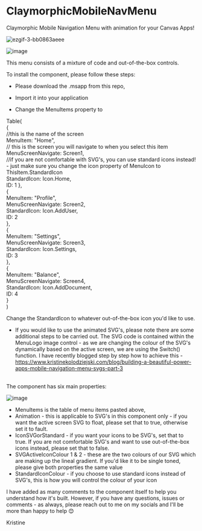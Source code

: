 # ClaymorphicMobileNavMenu
Claymorphic Mobile Navigation Menu with animation for your Canvas Apps!

![ezgif-3-bb0863aeee](https://user-images.githubusercontent.com/86930618/181358227-a26a8700-b3b0-420f-94cb-0950870a2a4a.gif)



![image](https://user-images.githubusercontent.com/86930618/181357721-d4966ec4-9f76-4e88-b023-f2d4779969d1.png)


This menu consists of a mixture of code and out-of-the-box controls.

To install the component, please follow these steps:

- Please download the .msapp from this repo,

- Import it into your application 

- Change the MenuItems property to

Table(
   <br> {
     <br>   //this is the name of the screen
     <br>   MenuItem: "Home",
    <br>    // this is the screen you will navigate to when you select this item
    <br>    MenuScreenNavigate: Screen1,
    <br>    //if you are not comfortable with SVG's, you can use standard icons instead!  - just make sure you change the icon property of MenuIcon to              ThisItem.StandardIcon
    <br>    StandardIcon: Icon.Home,
    <br>    ID: 1
    },
   <br> {
    <br>    MenuItem: "Profile",
    <br>    MenuScreenNavigate: Screen2,
    <br>    StandardIcon: Icon.AddUser,
    <br>    ID: 2
   <br> },
  <br>  {
   <br>     MenuItem: "Settings",
   <br>     MenuScreenNavigate: Screen3,
    <br>    StandardIcon: Icon.Settings,
    <br>    ID: 3
   <br> },
   <br> {
    <br>    MenuItem: "Balance",
    <br>    MenuScreenNavigate: Screen4,
     <br>   StandardIcon: Icon.AddDocument,
     <br>   ID: 4
  <br>  }
<br>)

Change the StandardIcon to whatever out-of-the-box icon you'd like to use. 

- If you would like to use the animated SVG's, please note there are some additional steps to be carried out. 
The SVG code is contained within the MenuLogo image control - as we are changing the colour of the SVG's dynamically based on the active screen, we are using the Switch() function. I have recently blogged step by step how to achieve this - https://www.kristinekolodziejski.com/blog/building-a-beautiful-power-apps-mobile-navigation-menu-svgs-part-3


<br> The component has six main properties:

![image](https://user-images.githubusercontent.com/86930618/181357835-caf09661-1c7a-4f6e-9148-609713c40d92.png)

- MenuItems is the table of menu items pasted above,
- Animation - this is applicable to SVG's in this component only - if you want the active screen SVG to float, please set that to true, otherwise set it to fault.
- IconSVGorStandard - if you want your icons to be SVG's, set that to true. If you are not comfortable SVG's and want to use out-of-the-box icons instead, please set that to false.
- SVGActiveIconColour 1 & 2 - these are the two colours of our SVG which are making up the lineal gradient. If you'd like it to be single toned, please give both properties the same value
- StandardIconColour - if you choose to use standard icons instead of SVG's, this is how you will control the colour of your icon

I have added as many comments to the component itself to help you understand how it's built. However, if you have any questions, issues or comments - as always, please reach out to me on my socials and I'll be more than happy to help 😊

Kristine
